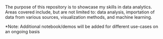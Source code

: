 The purpose of this repository is to showcase my skills in data analytics. Areas covered include, but are not limited to: data analysis, importation of data from various sources, visualization methods, and machine learning.

*Note: Additional notebook/demos will be added for different use-cases on an ongoing basis
